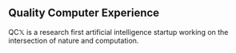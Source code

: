 
## Quality Computer Experience 


QC𝕏 is a research first artificial intelligence startup working on the intersection of nature and computation. 



